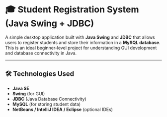 # 🎓 Student Registration System (Java Swing + JDBC)

A simple desktop application built with **Java Swing** and **JDBC** that allows users to register students and store their information in a **MySQL database**. This is an ideal beginner-level project for understanding GUI development and database connectivity in Java.

---

## 🛠️ Technologies Used

- **Java SE**
- **Swing** (for GUI)
- **JDBC** (Java Database Connectivity)
- **MySQL** (for storing student data)
- **NetBeans / IntelliJ IDEA / Eclipse** (optional IDEs)
